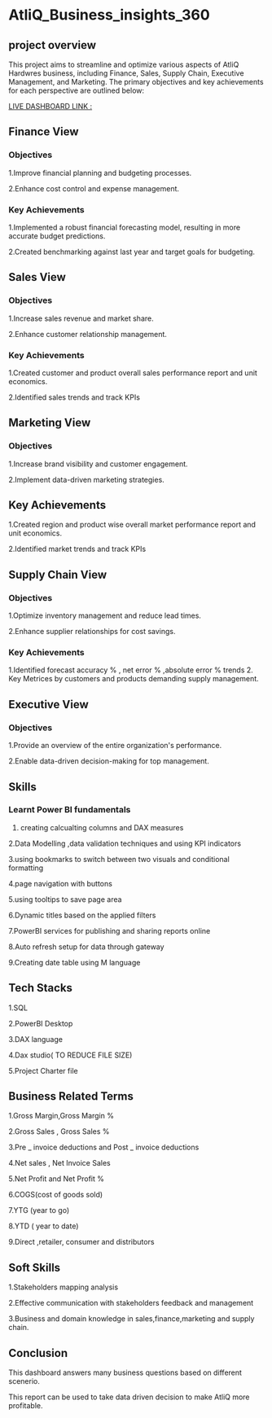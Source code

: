 # AtliQ_Business_insights_360

## project overview

This project aims to streamline and optimize various aspects of AtliQ Hardwres business, including Finance, Sales, Supply Chain, Executive Management, and Marketing. The primary objectives and key achievements for each perspective are outlined below:

[LIVE DASHBOARD LINK :](https://app.powerbi.com/view?r=eyJrIjoiMjk0MzU4NTMtOTNkYi00YTJhLWEwMjYtZTIxODVjNzQ3MGVmIiwidCI6ImM2ZTU0OWIzLTVmNDUtNDAzMi1hYWU5LWQ0MjQ0ZGM1YjJjNCJ9)

## Finance View

### Objectives

1.Improve financial planning and budgeting processes.

2.Enhance cost control and expense management.

### Key Achievements

1.Implemented a robust financial forecasting model, resulting in more accurate budget predictions.

2.Created benchmarking against last year and target goals for budgeting.

## Sales View

### Objectives

1.Increase sales revenue and market share.

2.Enhance customer relationship management.

### Key Achievements

1.Created customer and product overall sales performance report and unit economics.

2.Identified sales trends and track KPIs

## Marketing View

### Objectives

1.Increase brand visibility and customer engagement.

2.Implement data-driven marketing strategies.

## Key Achievements

1.Created region and product wise overall market performance report and unit economics.

2.Identified market trends and track KPIs

## Supply Chain View

### Objectives

1.Optimize inventory management and reduce lead times.

2.Enhance supplier relationships for cost savings.

### Key Achievements

1.Identified forecast accuracy % , net error % ,absolute error % trends 2. Key Metrices by customers and products demanding supply management.

## Executive View

### Objectives

1.Provide an overview of the entire organization's performance.

2.Enable data-driven decision-making for top management.

## Skills

### Learnt Power BI fundamentals

1. creating calcualting columns and DAX measures
   
2.Data Modelling ,data validation techniques and using KPI indicators

3.using bookmarks to switch between two visuals and conditional formatting

4.page navigation with buttons

5.using tooltips to save page area

6.Dynamic titles based on the applied filters

7.PowerBI services for publishing and sharing reports online

8.Auto refresh setup for data through gateway

9.Creating date table using M language

## Tech Stacks

1.SQL

2.PowerBI Desktop

3.DAX language

4.Dax studio( TO REDUCE FILE SIZE)

5.Project Charter file

## Business Related Terms

1.Gross Margin,Gross Margin %

2.Gross Sales , Gross Sales %

3.Pre _ invoice deductions and Post _ invoice deductions

4.Net sales , Net Invoice Sales

5.Net Profit and Net Profit %

6.COGS(cost of goods sold)

7.YTG (year to go)

8.YTD ( year to date)

9.Direct ,retailer, consumer and distributors

## Soft Skills

1.Stakeholders mapping analysis

2.Effective communication with stakeholders feedback and management

3.Business and domain knowledge in sales,finance,marketing and supply chain.

## Conclusion

This dashboard answers many business questions based on different scenerio.

This report can be used to take data driven decision to make AtliQ more profitable.
